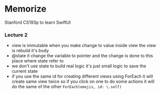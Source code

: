 # Memorize
Stanford CS193p to learn SwiftUI
### Lecture 2  
* view is immutable when you make change to value inside view the view is rebuild it's body
* @state it change the variable to pointer and the change is done to this place where state refer to 
* we don't use state to build real logic it's just small logic to save the current state 
* if you use the same id for creating different views using ForEach it will create same view twice so if you click on one to do some actions it will do the same of the other `ForEach(emojis, id: \.self)`
